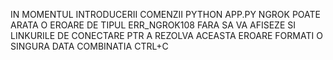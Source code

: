 IN MOMENTUL INTRODUCERII COMENZII PYTHON APP.PY NGROK POATE ARATA O EROARE
DE TIPUL ERR_NGROK108 FARA SA VA AFISEZE SI LINKURILE DE CONECTARE
PTR A REZOLVA ACEASTA EROARE FORMATI O SINGURA DATA COMBINATIA CTRL+C

